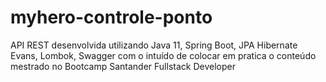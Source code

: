 # myhero-controle-ponto
API REST desenvolvida utilizando Java 11, Spring Boot, JPA Hibernate Evans, Lombok, Swagger com o intuído de colocar em pratica o conteúdo mestrado no Bootcamp Santander Fullstack Developer
